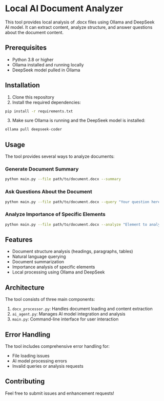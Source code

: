 # Local AI Document Analyzer

This tool provides local analysis of .docx files using Ollama and DeepSeek AI model. It can extract content, analyze structure, and answer questions about the document content.

## Prerequisites

- Python 3.8 or higher
- Ollama installed and running locally
- DeepSeek model pulled in Ollama

## Installation

1. Clone this repository
2. Install the required dependencies:
```bash
pip install -r requirements.txt
```

3. Make sure Ollama is running and the DeepSeek model is installed:
```bash
ollama pull deepseek-coder
```

## Usage

The tool provides several ways to analyze documents:

### Generate Document Summary
```bash
python main.py --file path/to/document.docx --summary
```

### Ask Questions About the Document
```bash
python main.py --file path/to/document.docx --query "Your question here"
```

### Analyze Importance of Specific Elements
```bash
python main.py --file path/to/document.docx --analyze "Element to analyze"
```

## Features

- Document structure analysis (headings, paragraphs, tables)
- Natural language querying
- Document summarization
- Importance analysis of specific elements
- Local processing using Ollama and DeepSeek

## Architecture

The tool consists of three main components:

1. `docx_processor.py`: Handles document loading and content extraction
2. `ai_agent.py`: Manages AI model integration and analysis
3. `main.py`: Command-line interface for user interaction

## Error Handling

The tool includes comprehensive error handling for:
- File loading issues
- AI model processing errors
- Invalid queries or analysis requests

## Contributing

Feel free to submit issues and enhancement requests! 